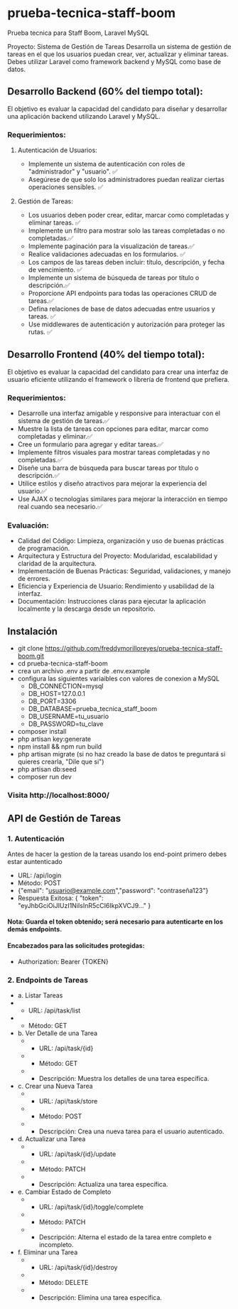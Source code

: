 # prueba-tecnica-staff-boom
Prueba tecnica para Staff Boom, Laravel MySQL


Proyecto: Sistema de Gestión de Tareas
Desarrolla un sistema de gestión de tareas en el que los usuarios puedan crear, ver,
actualizar y eliminar tareas. Debes utilizar Laravel como framework backend y MySQL
como base de datos.
## Desarrollo Backend (60% del tiempo total):
El objetivo es evaluar la capacidad del candidato para diseñar y desarrollar una
aplicación backend utilizando Laravel y MySQL.

### Requerimientos:
1. Autenticación de Usuarios:
   -  Implemente un sistema de autenticación con roles de &quot;administrador&quot; y
   &quot;usuario&quot;. ✅
   - Asegúrese de que solo los administradores puedan realizar ciertas
   operaciones sensibles. ✅

2. Gestión de Tareas:
   - Los usuarios deben poder crear, editar, marcar como completadas y
   eliminar tareas. ✅
   - Implemente un filtro para mostrar solo las tareas completadas o no
   completadas.✅
   - Implemente paginación para la visualización de tareas.✅
   - Realice validaciones adecuadas en los formularios. ✅
   - Los campos de las tareas deben incluir: título, descripción, y fecha de
   vencimiento. ✅
   - Implemente un sistema de búsqueda de tareas por título o descripción.✅
   - Proporcione API endpoints para todas las operaciones CRUD de tareas.✅
   - Defina relaciones de base de datos adecuadas entre usuarios y tareas. ✅
   - Use middlewares de autenticación y autorización para proteger las rutas. ✅

## Desarrollo Frontend (40% del tiempo total):
El objetivo es evaluar la capacidad del candidato para crear una interfaz de usuario
eficiente utilizando el framework o librería de frontend que prefiera.
### Requerimientos:
- Desarrolle una interfaz amigable y responsive para interactuar con el sistema
de gestión de tareas.✅
- Muestre la lista de tareas con opciones para editar, marcar como completadas
y eliminar.✅
- Cree un formulario para agregar y editar tareas.✅
- Implemente filtros visuales para mostrar tareas completadas y no completadas.✅
- Diseñe una barra de búsqueda para buscar tareas por título o descripción.✅
- Utilice estilos y diseño atractivos para mejorar la experiencia del usuario.✅
- Use AJAX o tecnologías similares para mejorar la interacción en tiempo real
cuando sea necesario.✅
### Evaluación:
- Calidad del Código: Limpieza, organización y uso de buenas prácticas de
programación.
- Arquitectura y Estructura del Proyecto: Modularidad, escalabilidad y claridad
de la arquitectura.
- Implementación de Buenas Prácticas: Seguridad, validaciones, y manejo de
errores.
- Eficiencia y Experiencia de Usuario: Rendimiento y usabilidad de la interfaz.
- Documentación: Instrucciones claras para ejecutar la aplicación localmente y la
descarga desde un repositorio.


## Instalación

- git clone https://github.com/freddymorilloreyes/prueba-tecnica-staff-boom.git
- cd prueba-tecnica-staff-boom
- crea un archivo .env a partir de .env.example
- configura las siguientes variaibles con valores de conexion a MySQL 
    - DB_CONNECTION=mysql
    - DB_HOST=127.0.0.1
    - DB_PORT=3306
    - DB_DATABASE=prueba_tecnica_staff_boom
    - DB_USERNAME=tu_usuario
    - DB_PASSWORD=tu_clave
- composer install
- php artisan key:generate
- npm install && npm run build
- php artisan migrate (si no haz creado la base de datos te preguntará si quieres crearla, "Dile que si")
- php artisan db:seed
- composer run dev

### Visita http://localhost:8000/

## API de Gestión de Tareas

### 1. Autenticación
Antes de hacer la gestion de la tareas usando los end-point primero debes estar auntenticado

- URL: /api/login
- Método: POST
- {"email": "usuario@example.com","password": "contraseña123"}
- Respuesta Exitosa:
{
"token": "eyJhbGciOiJIUzI1NiIsInR5cCI6IkpXVCJ9..."
}

#### Nota: Guarda el token obtenido; será necesario para autenticarte en los demás endpoints.

####  Encabezados para las solicitudes protegidas:

- Authorization: Bearer {TOKEN}

### 2. Endpoints de Tareas
   - a. Listar Tareas
   - - URL: /api/task/list
   - - Método: GET
   - b. Ver Detalle de una Tarea
       - - URL: /api/task/{id}
     - - Método: GET
     - - Descripción: Muestra los detalles de una tarea específica.
   - c. Crear una Nueva Tarea
       - - URL: /api/task/store
       - - Método: POST
     - - Descripción: Crea una nueva tarea para el usuario autenticado.
   - d. Actualizar una Tarea
     - - URL: /api/task/{id}/update
     - - Método: PATCH
     - - Descripción: Actualiza una tarea específica.
   - e. Cambiar Estado de Completo
     - - URL: /api/task/{id}/toggle/complete
     - - Método: PATCH
     - - Descripción: Alterna el estado de la tarea entre completo e incompleto.
   - f. Eliminar una Tarea
     - - URL: /api/task/{id}/destroy
     - - Método: DELETE
     - - Descripción: Elimina una tarea específica.
